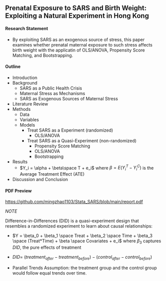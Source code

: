 ## Prenatal Exposure to SARS and Birth Weight: Exploiting a Natural Experiment in Hong Kong

#### Research Statement 

- By exploiting SARS as an exogenous source of stress, this paper examines whether prenatal maternal exposure to such stress affects birth weight with the applicatin of OLS/ANOVA, Propensity Score Matching, and Bootstrapping.

#### Outline

- Introduction
- Background
  - SARS as a Public Health Crisis
  - Maternal Stress as Mechanisms
  - SARS as Exogenous Sources of Maternal Stress
- Literature Review
- Methods
  - Data
  - Variables
  - Models
    - Treat SARS as a Experiment (randomized)
      - OLS/ANOVA
    - Treat SARS as a Quasi-Experiment (non-randomized)
      - Propensity Score Matching
      - OLS/ANOVA
      - Bootstrapping
- Results
  - $Y_i = \alpha + \beta\space T + e_i$ where $\beta = E(Y_i^T - Y_i^C)$ is the Average Treatment Effect (ATE) 
- Discussion and Conclusion

#### PDF Preview

https://github.com/mingzhao1103/Stata_SARS/blob/main/report.pdf



*NOTE*


Difference-in-Differences (DID) is a quasi-experiment design that resembles a randomized experiment to learn about causal relationships: 

  - $Y = \beta_0 + \beta_1 \space Treat + \beta_2 \space Time + \beta_3 \space (Treat*Time) + \beta \space Covariates + e_i$ where $\beta_3$ captures $DID$, the pure effects of treatment
       
  - $DID =$ $(treatment_{after} - treatment_{before}) - (control_{after} - control_{before})$

  - Parallel Trends Assumption: the treatment group and the control group would follow equal trends over time.



